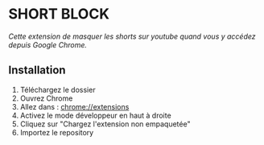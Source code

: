 # SHORT BLOCK
_Cette extension de masquer les shorts sur youtube quand vous y accédez depuis Google Chrome._

## Installation
1. Téléchargez le dossier
2. Ouvrez Chrome
3. Allez dans : [chrome://extensions](chrome://extensions)
4. Activez le mode développeur en haut à droite
5. Cliquez sur "Chargez l'extension non empaquetée"
6. Importez le repository
